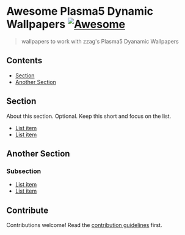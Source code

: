 # Awesome Plasma5 Dynamic Wallpapers [![Awesome](https://awesome.re/badge.svg)](https://awesome.re)

> wallpapers to work with zzag&#39;s Plasma5 Dyanamic Wallpapers


## Contents

- [Section](#section)
- [Another Section](#another-section)


## Section

About this section. Optional. Keep this short and focus on the list.

- [List item](http://example.com)
- [List item](http://example.com)


## Another Section

### Subsection

- [List item](http://example.com)
- [List item](http://example.com)


## Contribute

Contributions welcome! Read the [contribution guidelines](contributing.md) first.
